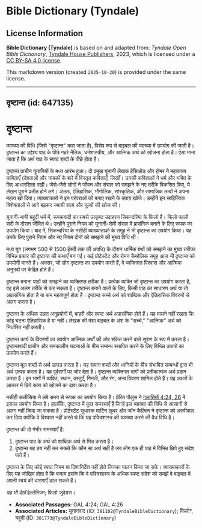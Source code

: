 # Bible Dictionary (Tyndale)

## License Information

**Bible Dictionary (Tyndale)** is based on and adapted from: _Tyndale Open Bible Dictionary_, [Tyndale House Publishers](https://tyndaleopenresources.com/), 2023, which is licensed under a [CC BY-SA 4.0 license](https://creativecommons.org/licenses/by-sa/4.0/legalcode.en).

This markdown version (created `2025-10-20`) is provided under the same license.



--------------------------------

## दृष्टान्त (id: 647135)

दृष्टान्त
=========

व्याख्या की विधि (जिसे "दृष्टान्त" कहा जाता है), विशेष रूप से बाइबल की व्याख्या में उपयोग की जाती है। दृष्टान्त का उद्देश्य पाठ के पीछे गहरे नैतिक, धर्मशास्त्रीय, और आत्मिक अर्थ को खोजना होता है। ऐसा माना जाता है कि अर्थ पाठ के स्पष्ट शब्दों के पीछे होता है।

दृष्टान्त प्राचीन यूनानियों के मध्य आरंभ हुआ। दो प्रमुख यूनानी लेखक हेसिओड और होमर ने महाकाव्य कविताएँ (देवताओं और नायकों के बारे में विस्तृत कविताएँ) लिखीं। उनकी कविताओं ने धर्म और भक्ति के लिए आधारशिला रखी। जैसे\-जैसे लोगों ने जीवन और संसार को समझने के नए तरीके विकसित किए, ये लेखन पुराने प्रतीत होने लगे। अंततः, ऐतिहासिक, भौगोलिक, सांस्कृतिक, और सामाजिक तत्वों ने अपना महत्व खो दिया। व्याख्याकारों ने इन परंपराओं को बनाए रखने के उपाय खोजे। उन्होंने इन साहित्यिक विशेषताओं से आगे बढ़कर स्थायी सत्य और मूल्यों की खोज की।

यूनानी\-भाषी यहूदी धर्म में, रूपकवादी का सबसे उत्कृष्ट उदाहरण सिकन्दरिया के फिलो हैं। फिलो पहली सदी के दौरान जीवित थे। उन्होंने पुराने नियम को यूनानी\-रोमी संसार में प्रासंगिक बनाने के लिए रूपक का उपयोग किया। बाद में, सिकन्दरिया के मसीही व्याख्याताओं के समूह ने भी दृष्टान्त का उपयोग किया। यह उनके लिए पुराने नियम और नए नियम दोनों को समझने की मुख्य विधि थी।

मध्य युग (लगभग 500 से 1500 ईस्वी तक की अवधि) के दौरान धार्मिक ग्रंथों को समझने का मुख्य तरीका विभिन्न प्रकार की दृष्टान्त की कथाएँ बन गईं। कई प्रोटेस्टेंट और रोमन कैथोलिक समूह आज भी दृष्टान्त को उपयोगी मानते हैं। अक्सर, जो लोग दृष्टान्त का उपयोग करते हैं, वे व्यक्तिगत विश्वास और आत्मिक अनुभवों पर केंद्रित होते हैं।

दृष्टान्त बनाना पाठों को समझने का व्यक्तिगत तरीका है। प्रत्येक व्यक्ति जो दृष्टान्त का उपयोग करता है, वह इसे अलग तरीके से कर सकता है। दृष्टान्त बनाने वालो के लिए, किसी पाठ का साधारण अर्थ या तो अप्रासंगिक होता है या कम महत्वपूर्ण होता है। दृष्टान्त सच्चे अर्थ को शाब्दिक और ऐतिहासिक विवरणों से अलग करता है।

दृष्टान्त के अधिक उन्नत अनुप्रयोगों में, बाहरी और स्पष्ट अर्थ अप्रासंगिक होते हैं। यह मायने नहीं रखता कि कोई घटना ऐतिहासिक है या नहीं। लेखक की मंशा बाइबल के अंश के "सच्चे," "आत्मिक" अर्थ को निर्धारित नहीं करती।

दृष्टान्त कार्य के विवरणों का उपयोग आत्मिक अर्थों की ओर संकेत करने वाले सुराग के रूप में करता है। दृष्टान्तवादी प्राचीन और समकालीन घटनाओं के बीच सम्बन्ध स्थापित करने के लिए विभिन्न उपायों का उपयोग करते हैं।

दृष्टान्त मूल शब्दों से अर्थ उत्पन्न करता है। यह समान शब्दों और ध्वनियों के बीच संभावित सम्बन्धों द्वारा भी अर्थ उत्पन्न करता है। यह पूर्वसर्गों पर जोर देता है। दृष्टान्त व्यक्तिगत भागों को प्रतीकात्मक अर्थ प्रदान करता है। इन भागों में व्यक्ति, स्थान, वस्तुएँ, गिनती, और रंग, अन्य विवरण शामिल होते हैं। यह अक्षरों के आकार में छिपे सत्य को खोजने का दावा करता है।

मसीही कलीसिया ने लंबे समय से रूपक का उपयोग किया है। प्रेरित पौलुस ने [गलातियों 4:24, 26](https://ref.ly/Gal4:24) में इसका उपयोग किया है। हालाँकि, दृष्टान्त में कुछ समस्याएँ हैं जिन्हें इस व्याख्या की विधि से आसानी से अलग नहीं किया जा सकता है। प्रोटेस्टेंट सुधारक मार्टिन लूथर और जॉन कैल्विन ने दृष्टान्त को अस्वीकार कर दिया क्योंकि वे विश्वास नहीं करते थे कि यह पवित्रशास्त्र की व्याख्या करने की वैध विधि है।

दृष्टान्त की दो गंभीर समस्याएँ हैं:

1. दृष्टान्त पाठ के अर्थ को शाब्दिक अर्थ से भिन्न करता है।
2. दृष्टान्त यह तय नहीं कर सकते कि कौन सा अर्थ सही है जब लोग एक ही पाठ में विभिन्न छिपे हुए संदेश पाते हैं।

दृष्टान्त के लिए कोई स्पष्ट नियम या दिशानिर्देश नहीं होते जिनका पालन किया जा सके। व्याख्याकारों के लिए यह जोखिम होता है कि बजाय इसके कि वे पवित्रशास्त्र के अधिक स्पष्ट संदेश को समझें वे बाइबल में अपनी स्वयं की धारणाएँ डाल सकते हैं।

*यह भी देखें* हेल्लेनिज्म; फिलो जुदेयस।

* **Associated Passages:** GAL 4:24; GAL 4:26
* **Associated Articles:** यूनानवाद (ID: `381102@TyndaleBibleDictionary`); फिलो*, यहूदी (ID: `381773@TyndaleBibleDictionary`)

